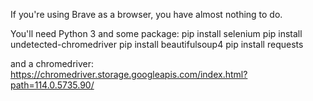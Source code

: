 If you're using Brave as a browser, you have almost nothing to do.

You'll need Python 3 and some package:
pip install selenium
pip install undetected-chromedriver
pip install beautifulsoup4
pip install requests

and a chromedriver:
<https://chromedriver.storage.googleapis.com/index.html?path=114.0.5735.90/>
